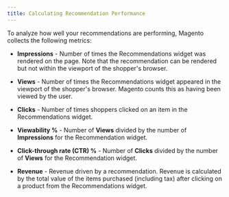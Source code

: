 ```yaml
---
title: Calculating Recommendation Performance
---
```


To analyze how well your recommendations are performing, Magento collects the following metrics:

* **Impressions** - Number of times the Recommendations widget was rendered on the page. Note that the recommendation can be rendered but not within the viewport of the shopper's browser.

* **Views** - Number of times the Recommendations widget appeared in the viewport of the shopper's browser. Magento counts this as having been viewed by the user.

* **Clicks** - Number of times shoppers clicked on an item in the Recommendations widget.

* **Viewability %** - Number of **Views** divided by the number of **Impressions** for the Recommendation widget.

* **Click-through rate (CTR) %** - Number of **Clicks** divided by the number of **Views** for the Recommendation widget.

* **Revenue** - Revenue driven by a recommendation. Revenue is calculated by the total value of the items purchased (including tax) after clicking on a product from the Recommendations widget.
